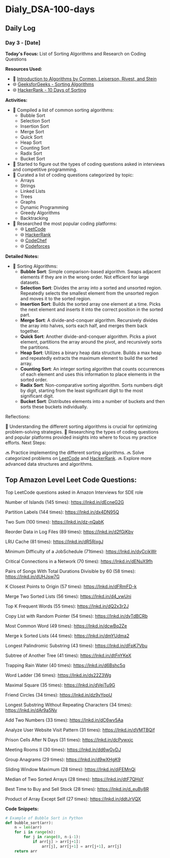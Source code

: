 # Dialy_DSA-100-days

## Daily Log

### Day 3 - [Date]

**Today's Focus:** List of Sorting Algorithms and Research on Coding Questions

**Resources Used:**
- 📖 <a href="https://www.amazon.com/Introduction-Algorithms-3rd-MIT-Press/dp/0262033844">Introduction to Algorithms by Cormen, Leiserson, Rivest, and Stein</a>
- 🌐 <a href="https://www.geeksforgeeks.org/sorting-algorithms/">GeeksforGeeks - Sorting Algorithms</a>
- 🌐 <a href="https://www.hackerrank.com/domains/tutorials/10-days-of-sorting">HackerRank - 10 Days of Sorting</a>

**Activities:**
- 📝 Compiled a list of common sorting algorithms:
  - Bubble Sort
  - Selection Sort
  - Insertion Sort
  - Merge Sort
  - Quick Sort
  - Heap Sort
  - Counting Sort
  - Radix Sort
  - Bucket Sort
- 📌 Started to figure out the types of coding questions asked in interviews and competitive programming.
- 📌 Curated a list of coding questions categorized by topic:
  - Arrays
  - Strings
  - Linked Lists
  - Trees
  - Graphs
  - Dynamic Programming
  - Greedy Algorithms
  - Backtracking
- 📌 Researched the most popular coding platforms:
  - 🌐 <a href="https://leetcode.com/">LeetCode</a>
  - 🌐 <a href="https://www.hackerrank.com/">HackerRank</a>
  - 🌐 <a href="https://www.codechef.com/">CodeChef</a>
  - 🌐 <a href="https://www.codeforces.com/">Codeforces</a>

**Detailed Notes:**
- 📝 Sorting Algorithms:
  - **Bubble Sort**: Simple comparison-based algorithm. Swaps adjacent elements if they are in the wrong order. Not efficient for large datasets.
  - **Selection Sort**: Divides the array into a sorted and unsorted region. Repeatedly selects the smallest element from the unsorted region and moves it to the sorted region.
  - **Insertion Sort**: Builds the sorted array one element at a time. Picks the next element and inserts it into the correct position in the sorted part.
  - **Merge Sort**: A divide-and-conquer algorithm. Recursively divides the array into halves, sorts each half, and merges them back together.
  - **Quick Sort**: Another divide-and-conquer algorithm. Picks a pivot element, partitions the array around the pivot, and recursively sorts the partitions.
  - **Heap Sort**: Utilizes a binary heap data structure. Builds a max heap and repeatedly extracts the maximum element to build the sorted array.
  - **Counting Sort**: An integer sorting algorithm that counts occurrences of each element and uses this information to place elements in the sorted order.
  - **Radix Sort**: Non-comparative sorting algorithm. Sorts numbers digit by digit, starting from the least significant digit to the most significant digit.
  - **Bucket Sort**: Distributes elements into a number of buckets and then sorts these buckets individually.

Reflections:

🤔 Understanding the different sorting algorithms is crucial for optimizing problem-solving strategies.
🚀 Researching the types of coding questions and popular platforms provided insights into where to focus my practice efforts.
Next Steps:

🔜 Practice implementing the different sorting algorithms.
🔜 Solve categorized problems on <a href="https://leetcode.com/">LeetCode</a> and <a href="https://www.hackerrank.com/">HackerRank</a>.
🔜 Explore more advanced data structures and algorithms.

## Top Amazon Level Leet Code Questions: 
Top LeetCode questions asked in Amazon Interviews for SDE role

Number of Islands (145 times):
https://lnkd.in/dEcneG2G

Partition Labels (144 times): https://lnkd.in/dx4DN95Q

Two Sum (100 times): https://lnkd.in/dz-nQabK

Reorder Data in Log Files (89 times): https://lnkd.in/d2fGjKbv

LRU Cache (81 times): https://lnkd.in/dR5RixgJ

Minimum Difficulty of a JobSchedule
(71times): https://lnkd.in/dyCcikWr

Critical Connections in a Network (70 times): https://lnkd.in/dENuX9fh

Pairs of Songs With Total Durations Divisible by 60 (58 times): https://lnkd.in/dUHJsw7G

K Closest Points to Origin (57 times): https://lnkd.in/dFRmFD-k

Merge Two Sorted Lists (56 times): https://lnkd.in/d4_vwUni

Top K Frequent Words (55 times): https://lnkd.in/dQ2x3r2J

Copy List with Random Pointer (54 times): https://lnkd.in/dyTdBCRb

Most Common Word (49 times): https://lnkd.in/dcwBq2Ze

Merge k Sorted Lists (44 times): https://lnkd.in/dmYUdma2

Longest Palindromic Substring (43 times): https://lnkd.in/dFpK7Vbu

Subtree of Another Tree (41 times): https://lnkd.in/dtFnYKeX

Trapping Rain Water (40 times): https://lnkd.in/d6Bshc5q

Word Ladder (36 times): https://lnkd.in/ds22Z3Wg

Maximal Square (35 times): https://lnkd.in/dVejTu9G

Friend Circles (34 times): https://lnkd.in/dz9vYppU

Longest Substring Without Repeating Characters (34 times): https://lnkd.in/dAr9a5Ny

Add Two Numbers (33 times): https://lnkd.in/dC6wv5Aa

Analyze User Website Visit Pattern (31 times): https://lnkd.in/dVMTBQif

Prison Cells After N Days (31 times): https://lnkd.in/dcPywxjc

Meeting Rooms II (30 times): https://lnkd.in/dd6wGyDJ

Group Anagrams (29 times): https://lnkd.in/d9wXHgK9

Sliding Window Maximum (28 times): https://lnkd.in/djFEMnQi

Median of Two Sorted Arrays (28 times): https://lnkd.in/dtF7QHsY

Best Time to Buy and Sell Stock (28 times): https://lnkd.in/d_euBy8R

Product of Array Except Self (27 times): https://lnkd.in/ddtJrVQX

**Code Snippets:**
```python
# Example of Bubble Sort in Python
def bubble_sort(arr):
    n = len(arr)
    for i in range(n):
        for j in range(0, n-i-1):
            if arr[j] > arr[j+1]:
                arr[j], arr[j+1] = arr[j+1], arr[j]
    return arr
